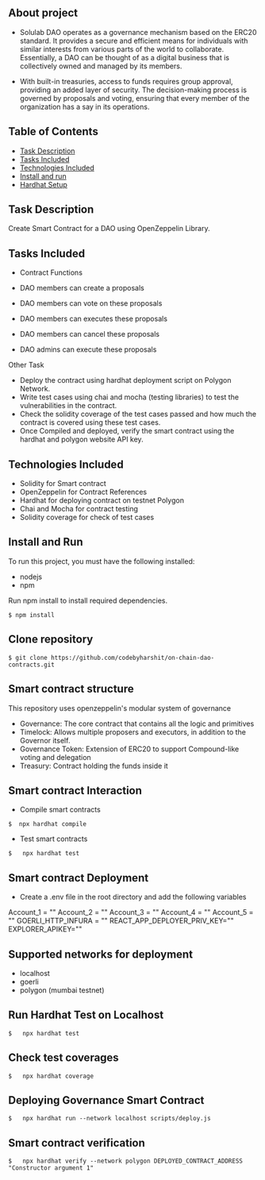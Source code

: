 ## About project

- Solulab DAO operates as a governance mechanism based on the ERC20 standard. It provides a secure and efficient means for individuals with similar interests from various parts of the world to collaborate. Essentially, a DAO can be thought of as a digital business that is collectively owned and managed by its members. 

- With built-in treasuries, access to funds requires group approval, providing an added layer of security. The decision-making process is governed by proposals and voting, ensuring that every member of the organization has a say in its operations. 


## Table of Contents

- [Task Description](#task-description)
- [Tasks Included](#tasks-included)
- [Technologies Included](#technologies-included)
- [Install and run](#install-and-run)
- [Hardhat Setup](#hardhat-setup)

## Task Description
Create Smart Contract for a DAO using OpenZeppelin Library.

## Tasks Included

- Contract Functions 

- DAO members can create a proposals
- DAO members can vote on these proposals
- DAO members can executes these proposals 
- DAO members can cancel these proposals
- DAO admins can execute these proposals

 Other Task

- Deploy the contract using hardhat deployment script on Polygon Network.
- Write test cases using chai and mocha (testing libraries) to test the vulnerabilities in the contract. 
- Check the solidity coverage of the test cases passed and how much the contract is covered using these test cases.
- Once Compiled and deployed, verify the smart contract using the hardhat and polygon website API key. 
 
## Technologies Included

- Solidity for Smart contract
- OpenZeppelin for Contract References
- Hardhat for deploying contract on testnet Polygon
- Chai and Mocha for contract testing
- Solidity coverage for check of test cases

## Install and Run

To run this project, you must have the following installed:
- nodejs
- npm

Run npm install to install required dependencies.

```
$ npm install
```

## Clone repository

```
$ git clone https://github.com/codebyharshit/on-chain-dao-contracts.git
```

## Smart contract structure
 This repository uses openzeppelin's modular system of governance

- Governance: The core contract that contains all the logic and primitives
- Timelock: Allows multiple proposers and executors, in addition to the Governor itself.
- Governance Token: Extension of ERC20 to support Compound-like voting and delegation
- Treasury: Contract holding the funds inside it

## Smart contract Interaction

- Compile smart contracts
```
$  npx hardhat compile
```
- Test smart contracts
```
$   npx hardhat test
```

## Smart contract Deployment
- Create a .env file in the root directory and add the following variables

Account_1 = ""
Account_2 = ""
Account_3 = ""
Account_4 = ""
Account_5 = ""
GOERLI_HTTP_INFURA = ""
REACT_APP_DEPLOYER_PRIV_KEY=""
EXPLORER_APIKEY=""

## Supported networks for deployment

- localhost
- goerli
- polygon (mumbai testnet)

## Run Hardhat Test on Localhost
```
$   npx hardhat test
```

## Check test coverages
```
$   npx hardhat coverage
```

## Deploying Governance Smart Contract
```
$   npx hardhat run --network localhost scripts/deploy.js
```
## Smart contract verification
```
$   npx hardhat verify --network polygon DEPLOYED_CONTRACT_ADDRESS "Constructor argument 1"
```
